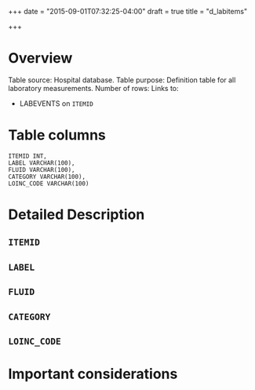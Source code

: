 +++
date = "2015-09-01T07:32:25-04:00"
draft = true
title = "d_labitems"

+++

# Overview

Table source: Hospital database.
Table purpose: Definition table for all laboratory measurements.
Number of rows: 
Links to: 
* LABEVENTS on `ITEMID`

# Table columns

	ITEMID INT, 
	LABEL VARCHAR(100), 
	FLUID VARCHAR(100), 
	CATEGORY VARCHAR(100), 
	LOINC_CODE VARCHAR(100)
	
# Detailed Description

## `ITEMID`

## `LABEL`

## `FLUID`

## `CATEGORY`

## `LOINC_CODE`


# Important considerations
